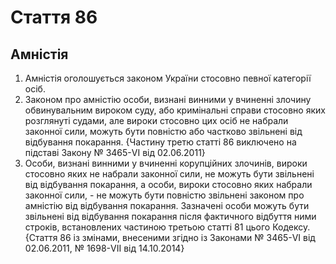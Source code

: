 Cтаття 86
====
Амністія
----
1. Амністія оголошується законом України стосовно певної категорії осіб.
2. Законом про амністію особи, визнані винними у вчиненні злочину обвинувальним вироком суду, або кримінальні справи стосовно яких розглянуті судами, але вироки стосовно цих осіб не набрали законної сили, можуть бути повністю або частково звільнені від відбування покарання.
{Частину третю статті 86 виключено на підставі Закону № 3465-VI від 02.06.2011}
4. Особи, визнані винними у вчиненні корупційних злочинів, вироки стосовно яких не набрали законної сили, не можуть бути звільнені від відбування покарання, а особи, вироки стосовно яких набрали законної сили, - не можуть бути повністю звільнені законом про амністію від відбування покарання. Зазначені особи можуть бути звільнені від відбування покарання після фактичного відбуття ними строків, встановлених частиною третьою статті 81 цього Кодексу.
{Стаття 86 із змінами, внесеними згідно із Законами № 3465-VI від 02.06.2011, № 1698-VII від 14.10.2014}
